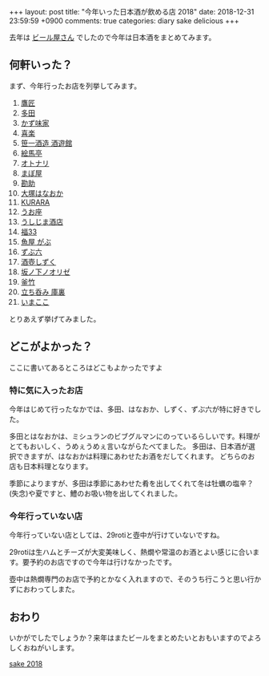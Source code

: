 +++
layout: post
title: "今年いった日本酒が飲める店 2018"
date: 2018-12-31 23:59:59 +0900
comments: true
categories: diary sake delicious
+++

去年は [ビール屋さん](http://blog.katsyoshi.org/blog/2017/12/30/favorite-beer-house/) でしたので今年は日本酒をまとめてみます。


## 何軒いった？

まず、今年行ったお店を列挙してみます。

1. [鷹匠](https://tabelog.com/tokyo/A1311/A131106/13009812/)
1. [多田](https://tabelog.com/tokyo/A1311/A131106/13187564/)
1. [かず味家](https://tabelog.com/tokyo/A1311/A131101/13146616/)
1. [喜楽](https://tabelog.com/tokyo/A1314/A131403/13145814/)
1. [笹一酒造 酒遊館](https://tabelog.com/yamanashi/A1905/A190501/19006029/)
1. [絵馬亭](https://tabelog.com/tokyo/A1311/A131101/13016778/)
1. [オトナリ](https://tabelog.com/tokyo/A1309/A130905/13196674/)
1. [まぼ屋](https://tabelog.com/miyagi/A0401/A040101/4019381/)
1. [勘助](https://tabelog.com/miyagi/A0401/A040101/4010195/)
1. [大塚はなおか](https://tabelog.com/tokyo/A1323/A132302/13113345/)
1. [KURARA](https://tabelog.com/tokyo/A1310/A131002/13169654/)
1. [うお座](https://tabelog.com/tokyo/A1309/A130906/13029173/)
1. [うしじま酒店](https://tabelog.com/kumamoto/A4301/A430101/43013344/)
1. [福33](https://tabelog.com/tokyo/A1310/A131002/13177769/)
1. [魚屋 がぶ](https://tabelog.com/tokyo/A1307/A130701/13094750/)
1. [ずぶ六](https://tabelog.com/tokyo/A1311/A131102/13216303/)
1. [酒壺しずく](https://tabelog.com/tokyo/A1311/A131106/13174819/)
1. [坂ノ下ノオリゼ](https://tabelog.com/tokyo/A1311/A131106/13227775/)
1. [釜竹](https://tabelog.com/tokyo/A1311/A131106/13020252/)
1. [立ち呑み 庫裏](https://tabelog.com/tokyo/A1301/A130103/13141421/)
1. [いまここ](https://tabelog.com/tokyo/A1303/A130301/13158104/)

とりあえず挙げてみました。

## どこがよかった？

ここに書いてあるところはどこもよかったですよ

### 特に気に入ったお店

今年はじめて行ったなかでは、多田、はなおか、しずく、ずぶ六が特に好きでした。

多田とはなおかは、ミシュランのビブグルマンにのっているらしいです。料理がとてもおいしく、うめぇうめぇ言いながらたべてました。
多田は、日本酒が選択できますが、はなおかは料理にあわせたお酒をだしてくれます。
どちらのお店も日本料理となります。

季節によりますが、多田は季節にあわせた肴を出してくれて冬は牡蠣の塩辛？(失念)や夏ですと、鱧のお吸い物を出してくれました。

### 今年行っていない店

今年行っていない店としては、29rotiと壺中が行けていないですね。

29rotiは生ハムとチーズが大変美味しく、熱燗や常温のお酒とよい感じに合います。要予約のお店ですので今年は行けなかったです。

壺中は熱燗専門のお店で予約とかなく入れますので、そのうち行こうと思い行かずにおわってしまた。

## おわり

いかがでしたでしょうか？来年はまたビールをまとめたいとおもいますのでよろしくおねがいします。

[sake 2018](https://drive.google.com/open?id=1NjNMxM0HM_mpi_gccWQyeSy-d3RXCAiF&usp=sharing)
